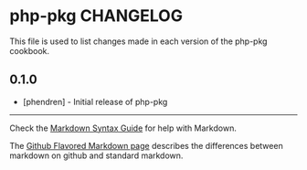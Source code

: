 php-pkg CHANGELOG
=================

This file is used to list changes made in each version of the php-pkg cookbook.

0.1.0
-----
- [phendren] - Initial release of php-pkg

- - -
Check the [Markdown Syntax Guide](http://daringfireball.net/projects/markdown/syntax) for help with Markdown.

The [Github Flavored Markdown page](http://github.github.com/github-flavored-markdown/) describes the differences between markdown on github and standard markdown.
